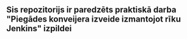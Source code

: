 ## Sis repozitorijs ir paredzēts praktiskā darba "Piegādes konveijera izveide izmantojot rīku Jenkins" izpildei